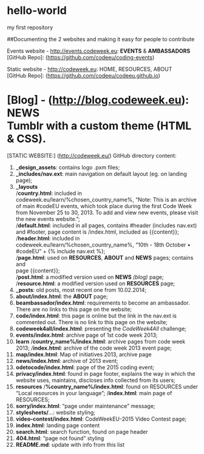 # hello-world
my first repository

##Documenting the 2 websites and making it easy for people to contribute

Events website - http://events.codeweek.eu: **EVENTS** & **AMBASSADORS**  
[GitHub Repo]: (https://github.com/codeeu/coding-events)   

Static website - http://codeweek.eu: HOME, RESOURCES, ABOUT  
[GitHub Repo]: (https://github.com/codeeu/codeeu.github.io)  

[Blog] - (http://blog.codeweek.eu): NEWS  
Tumblr with a custom theme (HTML & CSS).  
==================================================================



[STATIC WEBSITE:] (http://codeweek.eu/) GitHub directory content:

1. **_design_assets**: contains logo .pxm files;
2. **_includes/nav.ext**: main navigation on default layout (eg. on landing page);
3. **_layouts**  
    /**country.html**: included in codeweek.eu/learn/%chosen_country_name%, “Note: This is an archive of main #codeEU events, which took place during the first Code Week from November 25 to 30, 2013. To add and view new events, please visit the new events website.”;  
    /**default.html**: included in all pages, contains #header (includes nav.ext) and #footer, page content is /index.html, included as {{content}};  
    /**header.html**: included in codeweek.eu/learn/%chosen_country_name%, “10th - 18th October • #codeEU“ + {% include nav.ext %};  
    /**page.html**: used on **RESOURCES**, **ABOUT** and **NEWS** pages; contains <section id="page-title"> and <section id="content"> page {{content}};  
    /**post.html**: a modified version used on **NEWS** _(blog)_ page;  
    /**resource.html**: a modified version used on **RESOURCES** page;  
4. **_posts**: old posts, most recent one from 10.02.2014;
5. **about/index.html**: the **ABOUT** page;
6. **beambassador/index.html**: requirements to become an ambassador. There are no links to this page on the website;
7. **code/index.html**: this page is online but the link in the nav.ext is commented out. There is no link to this page on the website;
8. **codeweek4all/index.html**: presenting the _CodeWeek4All_ challenge;
9. **events/index.html**: archive page of 1st code week 2013;
10. **learn**
/**country_name%/index.html**: archive pages from code week 2013;
/**index.html**: archive of the code week 2013 event page;
11. **map/index.html**: Map of initiatives 2013, archive page
12. **news/index.html**: archive of 2013 event;
13. **odetocode/index.html**: page of the 2015 coding event;
14. **privacy/index.html**: found in page footer, explains the way in which the website uses, maintains, discloses info collected from its users;
15. **resources**
    /**%country_name%/index.html**: found on RESOURCES under “Local resources in your language”;
    /**index.html**: main page of RESOURCES;
16. **sorry/index.html**: “page under maintenance” message;
17. **stylesheets/**…: website styling;
18. **video-contest/index.html**: CodeWeekEU-2015 Video Contest page;
19. **index.html**: landing page content
20. **search.html**: search function, found on page header
21. **404.html**: “page not found” styling
22. **README.md**: update with info from this list





